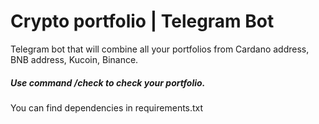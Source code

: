 # Crypto portfolio | Telegram Bot
Telegram bot that will combine all your portfolios from Cardano address, BNB address, Kucoin, Binance.

##### Use command /check to check your portfolio.



You can find dependencies in requirements.txt
